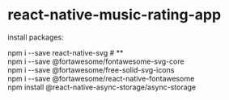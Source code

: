 # react-native-music-rating-app

install packages: 

npm i --save react-native-svg # ** <br> 
npm i --save @fortawesome/fontawesome-svg-core <br>
npm i --save @fortawesome/free-solid-svg-icons <br>
npm i --save @fortawesome/react-native-fontawesome <br> 
npm install @react-native-async-storage/async-storage <br>


